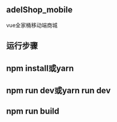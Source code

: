 ## adelShop_mobile
vue全家桶移动端商城

## 运行步骤

## npm install或yarn

## npm run dev或yarn run dev

## npm run build
